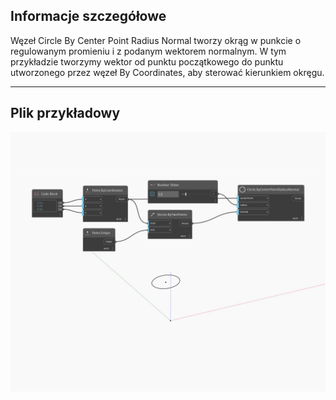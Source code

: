 ## Informacje szczegółowe
Węzeł Circle By Center Point Radius Normal tworzy okrąg w punkcie o regulowanym promieniu i z podanym wektorem normalnym. W tym przykładzie tworzymy wektor od punktu początkowego do punktu utworzonego przez węzeł By Coordinates, aby sterować kierunkiem okręgu.
___
## Plik przykładowy

![ByCenterPointRadiusNormal](./Autodesk.DesignScript.Geometry.Circle.ByCenterPointRadiusNormal_img.jpg)

